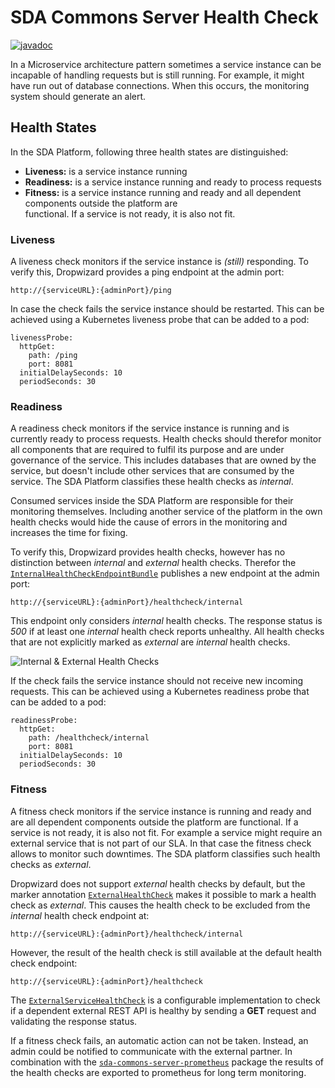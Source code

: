 # SDA Commons Server Health Check

[![javadoc](https://javadoc.io/badge2/org.sdase.commons/sda-commons-server-healthcheck/javadoc.svg)](https://javadoc.io/doc/org.sdase.commons/sda-commons-server-healthcheck)

In a Microservice architecture pattern sometimes a service instance can be incapable of handling
requests but is still running. For example, it might have run out of database connections.
When this occurs, the monitoring system should generate an alert.

## Health States

In the SDA Platform, following three health states are distinguished:

* **Liveness:** is a service instance running
* **Readiness:** is a service instance running and ready to process requests
* **Fitness:** is a service instance running and ready and all dependent components outside the platform are  
  functional.
If a service is not ready, it is also not fit.

### Liveness

A liveness check monitors if the service instance is *(still)* responding. To verify this, 
Dropwizard provides a ping endpoint at the admin port:

```
http://{serviceURL}:{adminPort}/ping
```

In case the check fails the service instance should be restarted. This can be achieved using a 
Kubernetes liveness probe that can be added to a pod: 

```
livenessProbe:
  httpGet:
    path: /ping
    port: 8081
  initialDelaySeconds: 10
  periodSeconds: 30
```

### Readiness

A readiness check monitors if the service instance is running and is currently ready to process
requests. Health checks should therefor monitor all components that are required to fulfil its 
purpose and are under governance of the service. This includes databases that are owned by the
service, but doesn't include other services that are consumed by the service. The SDA Platform 
classifies these health checks as _internal_.

Consumed services inside the SDA Platform are responsible for their monitoring themselves. Including 
another service of the platform in the own health checks would hide the cause of errors in the 
monitoring and increases the time for fixing.

To verify this, Dropwizard provides health checks, however has no distinction between _internal_ and 
_external_ health checks. Therefor the [`InternalHealthCheckEndpointBundle`](https://github.com/SDA-SE/sda-dropwizard-commons/tree/main/sda-commons-server-healthcheck/src/main/java/org/sdase/commons/server/healthcheck/InternalHealthCheckEndpointBundle.java) 
publishes a new endpoint at the admin port:
 
```
http://{serviceURL}:{adminPort}/healthcheck/internal
```

This endpoint only considers _internal_ health checks. The response status is _500_ if at least one 
_internal_ health check reports unhealthy. All health checks that are not explicitly marked as 
_external_ are _internal_ health checks.

![Internal & External Health Checks](https://github.com/SDA-SE/sda-dropwizard-commons/tree/main/sda-commons-server-healthcheck/docs/healthcheck_internal_external.png)

If the check fails the service instance should not receive new incoming requests. This can be 
achieved using a Kubernetes readiness probe that can be added to a pod:

```
readinessProbe:
  httpGet:
    path: /healthcheck/internal
    port: 8081
  initialDelaySeconds: 10
  periodSeconds: 30
```

### Fitness

A fitness check monitors if the service instance is running and ready and are all dependent components 
outside the platform are functional. If a service is not ready, it is also not fit. For example a service 
might require an external service that is not part of our SLA. In that case the fitness check allows to 
monitor such downtimes. The SDA platform classifies such health checks as _external_.

Dropwizard does not support _external_ health checks by default, but the marker annotation 
[`ExternalHealthCheck`](https://github.com/SDA-SE/sda-dropwizard-commons/tree/main/sda-commons-server-healthcheck/src/main/java/org/sdase/commons/server/healthcheck/ExternalHealthCheck.java) 
makes it possible to mark a health check as _external_. This causes the health check to be excluded
from the _internal_ health check endpoint at:
 
```
http://{serviceURL}:{adminPort}/healthcheck/internal
``` 

However, the result of the health check is still available at the default health check endpoint:
 
```
http://{serviceURL}:{adminPort}/healthcheck
```

The [`ExternalServiceHealthCheck`](https://github.com/SDA-SE/sda-dropwizard-commons/tree/main/sda-commons-server-healthcheck/src/main/java/org/sdase/commons/server/healthcheck/helper/ExternalServiceHealthCheck.java) 
is a configurable implementation to check if a dependent external REST API is healthy by sending a **GET** 
request and validating the response status.   

If a fitness check fails, an automatic action can not be taken. Instead, an admin could be notified 
to communicate with the external partner. In combination with the [`sda-commons-server-prometheus`](./server-prometheus.md) 
package the results of the health checks are exported to prometheus for long term monitoring.
